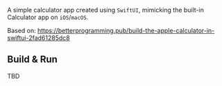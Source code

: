 A simple calculator app created using `SwiftUI`, mimicking the built-in Calculator app on `iOS`/`macOS`.

Based on: https://betterprogramming.pub/build-the-apple-calculator-in-swiftui-2fad61285dc8

## Build & Run

TBD